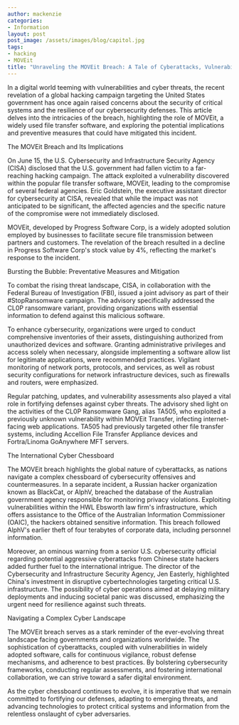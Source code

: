 ```yaml
---
author: mackenzie
categories:
- Information
layout: post
post_image: /assets/images/blog/capitol.jpg
tags:
- hacking
- MOVEit
title: "Unraveling the MOVEit Breach: A Tale of Cyberattacks, Vulnerabilities, and International Intrigues"
---
```


In a digital world teeming with vulnerabilities and cyber threats, the recent revelation of a global hacking campaign targeting the United States government has once again raised concerns about the security of critical systems and the resilience of our cybersecurity defenses. This article delves into the intricacies of the breach, highlighting the role of MOVEit, a widely used file transfer software, and exploring the potential implications and preventive measures that could have mitigated this incident.

The MOVEit Breach and Its Implications

On June 15, the U.S. Cybersecurity and Infrastructure Security Agency (CISA) disclosed that the U.S. government had fallen victim to a far-reaching hacking campaign. The attack exploited a vulnerability discovered within the popular file transfer software, MOVEit, leading to the compromise of several federal agencies. Eric Goldstein, the executive assistant director for cybersecurity at CISA, revealed that while the impact was not anticipated to be significant, the affected agencies and the specific nature of the compromise were not immediately disclosed.

MOVEit, developed by Progress Software Corp, is a widely adopted solution employed by businesses to facilitate secure file transmission between partners and customers. The revelation of the breach resulted in a decline in Progress Software Corp's stock value by 4%, reflecting the market's response to the incident.

Bursting the Bubble: Preventative Measures and Mitigation

To combat the rising threat landscape, CISA, in collaboration with the Federal Bureau of Investigation (FBI), issued a joint advisory as part of their #StopRansomware campaign. The advisory specifically addressed the CL0P ransomware variant, providing organizations with essential information to defend against this malicious software.

To enhance cybersecurity, organizations were urged to conduct comprehensive inventories of their assets, distinguishing authorized from unauthorized devices and software. Granting administrative privileges and access solely when necessary, alongside implementing a software allow list for legitimate applications, were recommended practices. Vigilant monitoring of network ports, protocols, and services, as well as robust security configurations for network infrastructure devices, such as firewalls and routers, were emphasized.

Regular patching, updates, and vulnerability assessments also played a vital role in fortifying defenses against cyber threats. The advisory shed light on the activities of the CL0P Ransomware Gang, alias TA505, who exploited a previously unknown vulnerability within MOVEit Transfer, infecting internet-facing web applications. TA505 had previously targeted other file transfer systems, including Accellion File Transfer Appliance devices and Fortra/Linoma GoAnywhere MFT servers.

The International Cyber Chessboard

The MOVEit breach highlights the global nature of cyberattacks, as nations navigate a complex chessboard of cybersecurity offensives and countermeasures. In a separate incident, a Russian hacker organization known as BlackCat, or AlphV, breached the database of the Australian government agency responsible for monitoring privacy violations. Exploiting vulnerabilities within the HWL Ebsworth law firm's infrastructure, which offers assistance to the Office of the Australian Information Commissioner (OAIC), the hackers obtained sensitive information. This breach followed AlphV's earlier theft of four terabytes of corporate data, including personnel information.

Moreover, an ominous warning from a senior U.S. cybersecurity official regarding potential aggressive cyberattacks from Chinese state hackers added further fuel to the international intrigue. The director of the Cybersecurity and Infrastructure Security Agency, Jen Easterly, highlighted China's investment in disruptive cybertechnologies targeting critical U.S. infrastructure. The possibility of cyber operations aimed at delaying military deployments and inducing societal panic was discussed, emphasizing the urgent need for resilience against such threats.

Navigating a Complex Cyber Landscape

The MOVEit breach serves as a stark reminder of the ever-evolving threat landscape facing governments and organizations worldwide. The sophistication of cyberattacks, coupled with vulnerabilities in widely adopted software, calls for continuous vigilance, robust defense mechanisms, and adherence to best practices. By bolstering cybersecurity frameworks, conducting regular assessments, and fostering international collaboration, we can strive toward a safer digital environment.

As the cyber chessboard continues to evolve, it is imperative that we remain committed to fortifying our defenses, adapting to emerging threats, and advancing technologies to protect critical systems and information from the relentless onslaught of cyber adversaries.
